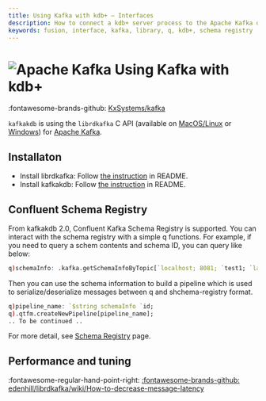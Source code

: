 ```yaml
---
title: Using Kafka with kdb+ – Interfaces
description: How to connect a kdb+ server process to the Apache Kafka distributed streaming platform
keywords: fusion, interface, kafka, library, q, kdb+, schema registry
---
```


# ![Apache Kafka](../img/kafka.png) Using Kafka with kdb+

:fontawesome-brands-github: [KxSystems/kafka](https://github.com/KxSystems/kafka)

`kafkakdb` is using the `librdkafka` C API (available on [MacOS/Linux](https://github.com/edenhill/librdkafka) or [Windows](https://www.nuget.org/packages/librdkafka.redist/1.0.0)) for [Apache Kafka](https://kafka.apache.org/).

## Installaton

- Install librdkafka: Follow [the instruction](https://github.com/KxSystems/kafka#third-party-library-installation) in README.
- Install kafkakdb: Follow [the instruction](https://github.com/KxSystems/kafka#install-kafkakdb) in README.

## Confluent Schema Registry

From kafkakdb 2.0, Confluent Kafka Schema Registry is supported. You can interact with the schema registry with a simple q functions. For example, if you need to query a schem contents and schema ID, you can query like below:

```q
q)schemaInfo: .kafka.getSchemaInfoByTopic[`localhost; 8081; `test1; `latest];
```

Then you can use the schema information to build a pipeline which is used to serialize/deserialize messages between q and shchema-registry format.

```q
q)pipeline_name: `$string schemaInfo `id;
q).qtfm.createNewPipeline[pipeline_name];
.. To be continued ..
```

For more detail, see [Schema Registry](#schema_registry.md) page.

## Performance and tuning

:fontawesome-regular-hand-point-right: 
[:fontawesome-brands-github: edenhill/librdkafka/wiki/How-to-decrease-message-latency](https://github.com/edenhill/librdkafka/wiki/How-to-decrease-message-latency)
